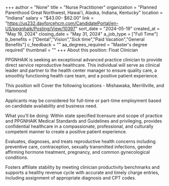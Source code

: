 +++
author = "None"
title = "Nurse Practitioner"
organization = "Planned Parenthood Great Northwest, Hawai'i, Alaska, Indiana, Kentucky"
location = "Indiana"
salary = "$43.00- $62.00"
link = "https://us232.dayforcehcm.com/CandidatePortal/en-US/ppgnhaik/Posting/View/10397"
sort_date = "2024-05-19"
created_at = "May 19, 2024"
closing_date = "May 31, 2024"
a_job_type = ["Full Time"]
b_benefits = ["Dental","Vision","Sick time","Paid Vacation","General Benefits"]
c_feedback = ""
aa_degrees_required = "Master's degree required"
thumbnail = ""
+++
About this position: Float Clinician

PPGNHAIK is seeking an exceptional advanced practice clinician to provide direct service reproductive healthcare. This individual will serve as clinical leader and partner to the health center manager to ensure quality care, a smoothly functioning health care team, and a positive patient experience. 

This position will Cover the following locations - Mishawaka, Merrillville, and Hammond

Applicants may be considered for full-time or part-time employment based on candidate availability and business need.

What you’ll be doing:
 Within state specified licensure and scope of practice and PPGNHAIK Medical Standards and Guidelines and privileging, provides confidential healthcare in a compassionate, professional, and culturally competent manner to create a positive patient experience.

Evaluates, diagnoses, and treats reproductive health concerns including preventive care, contraception, sexually transmitted infections, gender affirming hormone treatment, pregnancy, and common gynecological conditions.

Fosters affiliate stability by meeting clinician productivity benchmarks and supports a healthy revenue cycle with accurate and timely charge entries, including assignment of appropriate diagnosis and CPT codes.  